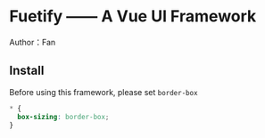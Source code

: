 # Fuetify —— A Vue UI Framework

Author：Fan

## Install
Before using this framework, please set `border-box`
```css
* {
  box-sizing: border-box;
}
```